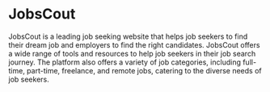 # JobsCout

JobsCout is a leading job seeking website that helps job seekers to find their dream job and employers to find the right candidates. JobsCout offers a wide range of tools and resources to help job seekers in their job search journey. The platform also offers a variety of job categories, including full-time, part-time, freelance, and remote jobs, catering to the diverse needs of job seekers. 
